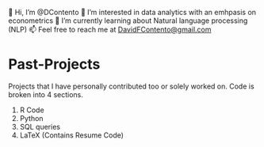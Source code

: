 👋 Hi, I’m @DContento
👀 I’m interested in data analytics with an emhpasis on econometrics
🌱 I’m currently learning about Natural language processing (NLP)
📫 Feel free to reach me at DavidFContento@gmail.com

# Past-Projects
Projects that I have personally contributed too or solely worked on. 
Code is broken into 4 sections.
1) R Code 
2) Python 
3) SQL queries 
4) LaTeX (Contains Resume Code)



